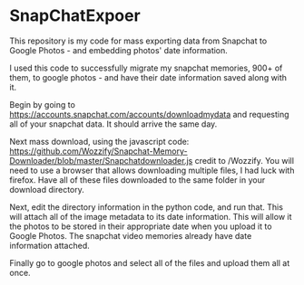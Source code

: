 # SnapChatExpoer
This repository is my code for mass exporting data from Snapchat to Google Photos - and embedding photos' date information.

I used this code to successfully migrate my snapchat memories, 900+ of them, to google photos - and have their date information saved along with it.

Begin by going to https://accounts.snapchat.com/accounts/downloadmydata and requesting all of your snapchat data. It should arrive the same day.

Next mass download, using the javascript code: https://github.com/Wozzify/Snapchat-Memory-Downloader/blob/master/Snapchatdownloader.js credit to /Wozzify. You will need to use a browser that allows downloading multiple files, I had luck with firefox. Have all of these files downloaded to the same folder in your download directory.

Next, edit the directory information in the python code, and run that.  This will attach all of the image metadata to its date information.
This will allow it the photos to be stored in their appropriate date when you upload it to Google Photos.  The snapchat video memories already have date information attached.

Finally go to google photos and select all of the files and upload them all at once.
